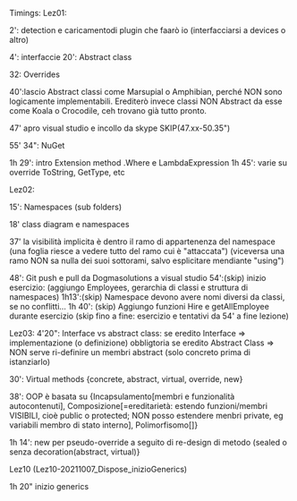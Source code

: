 Timings:
Lez01:

2': detection e caricamentodi plugin che faarò io
(interfacciarsi a devices o altro)

4': interfaccie
20': Abstract class

32: Overrides

40':lascio Abstract classi come Marsupial o Amphibian, perché NON sono logicamente implementabili.
Erediterò invece classi NON Abstract da esse come Koala o Crocodile, ceh trovano già tutto pronto.

47' apro visual studio e incollo da skype
SKIP(47.xx-50.35")

55' 34": NuGet

1h 29': intro Extension method .Where e LambdaExpression
1h 45': varie su override ToString, GetType, etc

Lez02:

15': Namespaces (sub folders)

18' class diagram e namespaces

37' la visibilità implicita è dentro il ramo di appartenenza del namespace 
(una foglia riesce a vedere tutto del ramo cui è "attaccata")
(viceversa una ramo NON sa nulla dei suoi sottorami, salvo esplicitare mendiante "using")

48': Git push e pull da Dogmasolutions a visual studio
54':(skip) inizio esercizio: (aggiungo Employees, gerarchia di classi e struttura di namespaces)
1h13':(skip) Namespace devono avere nomi diversi da classi, se no conflitti...
1h 40': (skip) Aggiungo funzioni Hire e getAllEmployee durante esercizio
(skip fino a fine: esercizio e tentativi da 54' a fine lezione)

Lez03:
4'20": Interface vs abstract class: 
	se eredito Interface => implementazione (o definizione) obbligtoria
	se eredito Abstract Class => NON serve ri-definire un membri abstract (solo concreto prima di istanziarlo)
	
30': Virtual methods {concrete, abstract, virtual, override, new}

38': OOP è basata su {Incapsulamento[membri e funzionalità autocontenuti], Composizione[=ereditarietà: estendo funzioni/membri VISIBILI, cioè public o protected; NON posso estendere menbri private, eg variabili membro di stato interno], Polimorfisomo[]}

1h 14': new per pseudo-override a seguito di re-design di metodo (sealed o senza decoration(abstract, virtual)}

Lez10 (Lez10-20211007_Dispose_inizioGenerics)

1h 20" inizio generics

